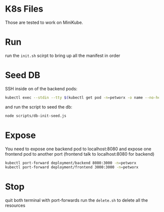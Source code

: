 # K8s Files
Those are tested to work on MiniKube.

# Run
run the `init.sh` scirpt to bring up all the manifest in order

# Seed DB
SSH inside on of the backend pods:
```sh
kubectl exec --stdin --tty $(kubectl get pod -n=petworx -o name --no-headers=true | grep backend | head -n 1) -n=petworx -- /bin/sh
```
and run the script to seed the db:
```sh
node scripts/db-init-seed.js
```

# Expose
You need to expose one backend pod to localhost:8080
and expose one frontend pod to another port (frontend talk to localhost:8080 for backend)
```sh
kubectl port-forward deployment/backend 8080:3000 -n=petworx
kubectl port-forward deployment/frontend 3000:3000 -n=petworx
```

# Stop
quit both terminal with port-forwards
run the `delete.sh` to delete all the resources

